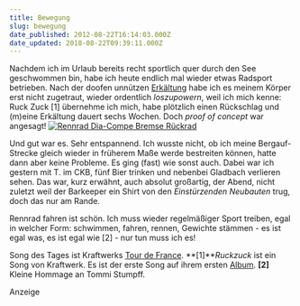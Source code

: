 ```yaml
---
title: Bewegung
slug: bewegung
date_published: 2012-08-22T16:14:03.000Z
date_updated: 2018-08-22T09:39:11.000Z
---
```


Nachdem ich im Urlaub bereits recht sportlich quer durch den See geschwommen bin, habe ich heute endlich mal wieder etwas Radsport betrieben. Nach der doofen unnützen [Erkältung](http://thafaker.hydra.uberspace.de/cgi-bin/mt/mt-search.cgi?IncludeBlogs=14&amp;tag=Krankheit&amp;limit=20) habe ich es meinem Körper erst nicht zugetraut, wieder ordentlich *loszupowern*, weil ich mich kenne: Ruck Zuck [1] übernehme ich mich, habe plötzlich einen Rückschlag und (m)eine Erkältung dauert sechs Wochen. Doch *proof of concept* war angesagt!
[![Rennrad Dia-Compe Bremse Rückrad](//thafaker.hydra.uberspace.de/Krafft-Prinzmetal/skalen/assets_c/2012/08/IMG_1853-thumb-580x580-160.jpg)](http://thafaker.hydra.uberspace.de/Krafft-Prinzmetal/skalen/assets_c/2012/08/IMG_1853-160.html)

Und gut war es. Sehr entspannend. Ich wusste nicht, ob ich meine Bergauf-Strecke gleich wieder in früherem Maße werde bestreiten können, hatte dann aber keine Probleme. Es ging (fast) wie sonst auch. Dabei war ich gestern mit T. im CKB, fünf Bier trinken und nebenbei Gladbach verlieren sehen. Das war, kurz erwähnt, auch absolut großartig, der Abend, nicht zuletzt weil der Barkeeper ein Shirt von den *Einstürzenden Neubauten* trug, doch das nur am Rande.

Rennrad fahren ist schön. Ich muss wieder regelmäßiger Sport treiben, egal in welcher Form: schwimmen, fahren, rennen, Gewichte stämmen - es ist egal was, es ist egal wie [2] - nur tun muss ich es!

Song des Tages ist Kraftwerks [Tour de France](http://www.youtube.com/watch?v=VPowpIRVOuY).
**[1]***Ruckzuck* ist ein Song von Kraftwerk. Es ist der erste Song auf ihrem ersten [Album](http://de.wikipedia.org/wiki/Kraftwerk_%28Album%29).
**[2]** Kleine Hommage an Tommi Stumpff.

Anzeige
<!--
google_ad_client = "ca-pub-2423874063542870";
/* mt_breit_seite */
google_ad_slot = "1283354947";
google_ad_width = 300;
google_ad_height = 250;
//-->
